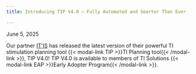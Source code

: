```yaml
---
title: Introducing TIP V4.0 – Fully Automated and Smarter Than Ever

---
```

June 5, 2025

Our partner [IT'IS](https://itis.swiss) has released the latest version of their powerful TI stimulation planning tool {{< modal-link TIP >}}TI Planning tool{{< /modal-link >}}, TIP V4.0!
TIP V4.0 is available to members of TI Solutions {{< modal-link EAP >}}Early Adopter Program{{< /modal-link >}}.

